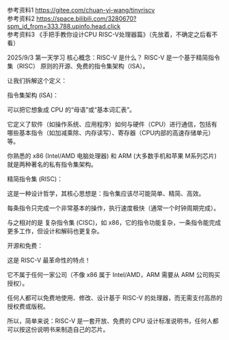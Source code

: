 参考资料1 https://gitee.com/chuan-yi-wang/tinyriscv  
参考资料2 https://space.bilibili.com/3280670?spm_id_from=333.788.upinfo.head.click  
参考资料3 《手把手教你设计CPU  RISC-V处理器篇》（先放着，不确定之后看不看）

2025/9/3 第一天学习
核心概念：RISC-V 是什么？
RISC-V 是一个基于精简指令集（RISC） 原则的开源、免费的指令集架构（ISA）。

让我们拆解这个定义：

指令集架构 (ISA)：

可以把它想象成 CPU 的“母语”或“基本词汇表”。

它定义了软件（如操作系统、应用程序）如何与硬件（CPU）进行通信，包括有哪些基本指令（如加减乘除、内存读写）、寄存器（CPU内部的高速存储单元）等。

你熟悉的 x86 (Intel/AMD 电脑处理器) 和 ARM (大多数手机和苹果 M系列芯片) 就是两种著名的私有指令集架构。

精简指令集 (RISC)：

这是一种设计哲学，其核心思想是：指令集应该尽可能简单、精简、高效。

每条指令只完成一个非常基本的操作，执行速度极快（通常一个时钟周期完成）。

与之相对的是 复杂指令集 (CISC)，如 x86，它的指令功能复杂，一条指令能完成更多工作，但设计和解码也更复杂。

开源和免费：

这是 RISC-V 最革命性的特点！

它不属于任何一家公司（不像 x86 属于 Intel/AMD，ARM 需要从 ARM 公司购买授权）。

任何人都可以免费地使用、修改、设计基于 RISC-V 的处理器，而无需支付高昂的授权费或版税。

所以，简单来说：RISC-V 是一套开放、免费的 CPU 设计标准说明书，任何人都可以按这份说明书来制造自己的芯片。


